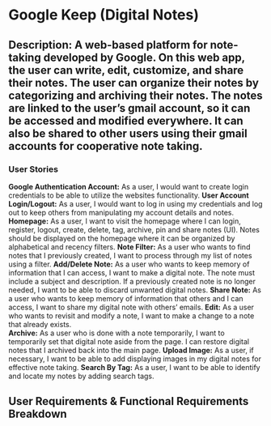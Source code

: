 # Google Keep (Digital Notes)
## Description: A web-based platform for note-taking developed by Google. On this web app, the user can write, edit, customize, and share their notes. The user can organize their notes by categorizing and archiving their notes. The notes are linked to the user’s gmail account, so it can be accessed and modified everywhere. It can also be shared to other users using their gmail accounts for cooperative note taking.

### User Stories
**Google Authentication Account:** As a user, I would want to create login credentials to be able to utilize the websites functionality.
**User Account Login/Logout:** As a user, I would want to log in using my credentials and log out to keep others from manipulating my account details and notes.
**Homepage:** As a user, I want to visit the homepage where I can login, register, logout, create, delete, tag, archive, pin and share notes (UI). Notes should be displayed on the homepage where it can be organized by alphabetical and recency filters.
**Note Filter:** As a user who wants to find notes that I previously created, I want to process through my list of notes using a filter.
**Add/Delete Note:** As a user who wants to keep memory of information that I can access, I want to make a digital note. The note must include a subject and description. If a previously created note is no longer needed, I want to be able to discard unwanted digital notes.
**Share Note:** As a user who wants to keep memory of information that others and I can access, I want to share my digital note with others’ emails.
**Edit:** As a user who wants to revisit and modify a note, I want to make a change to a note that already exists.  
**Archive:** As a user who is done with a note temporarily, I want to temporarily set that digital note aside from the page. I can restore digital notes that I archived back into the main page.
**Upload Image:** As a user, if necessary, I want to be able to add displaying images in my digital notes for effective note taking. 
**Search By Tag:** As a user, I want to be able to identify and locate my notes by adding search tags.

## User Requirements & Functional Requirements Breakdown



